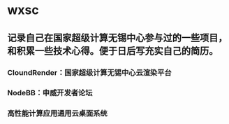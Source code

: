 # wxsc
## 记录自己在国家超级计算无锡中心参与过的一些项目，和积累一些技术心得。便于日后写充实自己的简历。
### CloundRender：国家超级计算无锡中心云渲染平台
### NodeBB：申威开发者论坛
### 高性能计算应用通用云桌面系统
